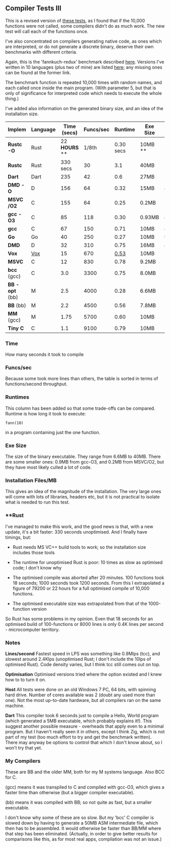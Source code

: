 ## Compiler Tests III

This is a revised version of [these tests](Compilertest2.md), as I found that if the 10,000 functions were not called, some compilers didn't do as much work. The new test will call each of the functions once.

I've also concentrated on compilers generating native code, as ones which are interpreted, or do not generate a discrete binary, deserve their own benchmarks with different criteria.

Again, this is the 'fannkuch-redux' benchmark described [here](https://benchmarksgame-team.pages.debian.net/benchmarksgame/performance/fannkuchredux.html). Versions I've written in 10 languages (plus two of mine) are listed [here](fannkuch.txt); any missing ones can be found at the former link.

The benchmark function is repeated 10,000 times with random names, and each called once inside the main program. (With parameter 5, but that is only of significance for interpreted code which needs to execute the whole thing.)

I've added also information on the generated binary size, and an idea of the installation size.

Implem | Language | Time (secs) | Funcs/sec | Runtime | Exe Size | Inst Files | Inst MB
--- | --- | --- | --- | --- | --- | --- | ---
**Rustc -O** | Rust  | 22 **HOURS** \*\* | 1/8th | 0.30 secs| 10MB \*\* | 12+14600 | 100MB + 2800MB
**Rustc** | Rust  | 330 secs | 30 | 3.1 | 40MB | 12+14600 | 100MB+2800MB
**Dart**          | Dart | 235| 42 | 0.6 | 27MB | 500 | 490MB
**DMD -O**       | D | 156 | 64 | 0.32 | 15MB | 4000 | 300MB 
**MSVC /O2**          | C | 155 |64 | 0.25 | 0.2MB | 14600 | 2800MB
**gcc -O3**           | C            | 85 | 118 | 0.30 | 0.93MB | 4800 | 550MB
**gcc**           | C            | 67 | 150 | 0.71 | 10MB | 4800 | 550MB
**Go**            | Go | 40 | 250 | 0.27 | 10MB | 9200 | 350MB
**DMD**           | D | 32 | 310 | 0.75 | 16MB | 4000 | 300MB
**Vox**           | [Vox](https://github.com/MrSmith33/vox) | 15 | 670 | [0.53](https://gist.github.com/MrSmith33/ac14e66a83b9d047793adede464ca1ef#file-fannkuch-vx) | 10MB | 1 | 2.4MB
**MSVC**          | C | 12  |830 | 0.78 | 9.2MB | 14600 | 2800MB
**bcc** (gcc)     | C        | 3.0 | 3300 | 0.75 | 8.0MB | 1 | 0.7MB
**BB -opt** (bb)   | M        | 2.5 | 4000 | 0.28 | 6.6MB | 1 | 0.6MB
**BB** (bb)       | M        | 2.2 | 4500 | 0.56 | 7.8MB | 1 | 0.6MB
**MM** (gcc)      | M        | 1.75 | 5700 | 0.60 | 10MB | 1 | 0.8MB
**Tiny C**        | C        | 1.1 | 9100 | 0.79 | 10MB | 120 | 1.8MB

### Time

How many seconds it took to compile

### Funcs/sec

Because some took more lines than others, the table is sorted in terms of functions/second throughput.

### Runtimes

This column has been added so that some trade-offs can be compared. Runtime is how long it took to execute:

    fann(10)
    
in a program containing just the one function.

### Exe Size

The size of the binary executable. They range from 6.6MB to 40MB. There are some smaller ones: 0.9MB from gcc-O3, and 0.2MB from MSVC/O2, but they have most likely culled a lot of code.

### Installation Files/MB

This gives an idea of the magnitude of the installation. The very large ones will come with lots of libraries, headers etc, but it is not practical to isolate what is needed to run this test.

### \*\*Rust

I've managed to make this work, and the good news is that, with a new update, it's a bit faster: 330 seconds unoptimised. And I finally have timings, but:

* Rust needs MS VC++ build tools to work; so the installation size includes those tools

* The runtime for unoptimised Rust is poor: 10 times as slow as optimised code; I don't know why

* The optimised compile was aborted after 20 minutes. 100 functions took 18 seconds; 1000 seconds took 1200 seconds. From this I extrapolated a figure of 79200 or 22 hours for a full optimised compile of 10,000 functions.

* The optimised executable size was extrapolated from that of the 1000-function version

So Rust has some problems in my opinion. Even that 18 seconds for an optimised build of 100-functions or 8000 lines is only 0.4K lines per second - microcomputer territory.

### Notes

**Lines/second** Fastest speed in LPS was something like 0.9Mlps (tcc), and slowest around 2.4Klps (unoptimised Rust; I don't include the 10lps of optimised Rust). Code density varies, but I think tcc still comes out on top.

**Optimisation** Optimised versions tried where the option existed and I knew how to to turn it on.

**Host** All tests were done on an old Windows 7 PC, 64 bits, with spinning hard drive. Number of cores available was 2 (doubt any used more than one). Not the most up-to-date hardware, but all compilers ran on the same machine.

**Dart** This compiler took 6 seconds just to compile a Hello, World program (which generated a 5MB executable, which probably explains it!). This suggest another possible measure - overheads that apply even to a minimal program. But I haven't really seen it in others, except I think Zig, which is not part of my test (too much effort to try and get the benchmark written). There may anyway be options to control that which I don't know about, so I won't try that yet.


### My Compilers

These are BB and the older MM, both for my M systems language. Also BCC for C.

(gcc) means it was transpiled to C and compiled with gcc-O3, which gives a faster time than otherwise (but a bigger compiler executable).

(bb) means it was compiled with BB; so not quite as fast, but a smaller executable.

I don't know why some of these are so slow. But my 'bcc' C compiler is slowed down by having to generate a 50MB ASM intermediate file, which then has to be assembled. It would otherwise be faster than BB/MM where that step has been eliminated. (Actually, in order to give better results for comparisons like this, as for most real apps, compilation was not an issue.)

